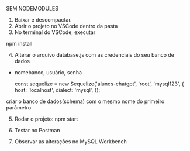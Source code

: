 SEM NODEMODULES
1. Baixar e descompactar.
2. Abrir o projeto no VSCode dentro da pasta
3. No terminal do VSCode, executar



npm install

4. Alterar o arquivo database.js com as credenciais do seu banco de dados

- nomebanco, usuário, senha

  const sequelize = new Sequelize('alunos-chatgpt', 'root', 'mysql123', {
  host: 'localhost',
  dialect: 'mysql',
  });

criar o banco de dados(schema) com o mesmo nome do primeiro parâmetro

5. Rodar o projeto:
   npm start

6. Testar no Postman
7. Observar as alterações no MySQL Workbench
